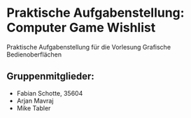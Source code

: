 # Praktische Aufgabenstellung: Computer Game Wishlist
Praktische Aufgabenstellung für die Vorlesung Grafische Bedienoberflächen
## Gruppenmitglieder:
* Fabian Schotte, 35604
* Arjan Mavraj
* Mike Tabler
